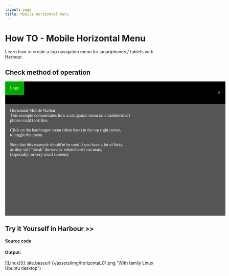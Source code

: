 ```yaml
---
layout: page
title: Mobile Horizontal Menu
---
```


# How TO - Mobile Horizontal Menu

Learn how to create a top navigation menu for smartphones / tablets with Harbour.

## Check method of operation

<style>

.mobile-container {
   font-family: "Consolas"; 
   width: 720px; 
   height: 440px; 
   background-color: #555; 
   color: #fff; }

.topnav {
   overflow: hidden; 
   background-color: #000; 
   position: relative; 
}

.topnav #myLinks {
   display: none; 
}

.topnav a {
   float: left; 
   color: #fff; 
   padding: 14px 16px; 
   text-decoration: none; 
 }

.topnav a.icon {
   float: right; 
}

.topnav a:hover {
   background-color: #aaa; 
   color: #000; 
}

.active {
   background-color: #00AA00; 
   color: #fff;
}
</style>

<div class="mobile-container">

<div class="topnav">
   <a href="#home" class="active">Logo</a>
   <div id="myLinks">

      <a href="#news">News</a>
      <a href="#contact">Contact</a>
      <a href="#about">About</a>

   </div>
   <a href="javascript:void(0); " class="icon" onclick="myFunction()">

   <span style='font-size:16px;'>≡</span>

   </a>
</div>

<div style="padding-left:16px">
   <p>Horizontal Mobile Navbar <br>
   This example demonstrates how a navigation menu on a mobile/smart <br>
   phone could look like. <br>
   <br>
   Click on the hamburger menu (three bars) in the top right corner, <br>
   to toggle the menu.<br>
   <br>
   Note that this example should'nt be used if you have a lot of links, <br>
   as they will "break" the navbar when there's too many <br>
   (especially on very small screens).
   </p>
</div>

</div>

<script>
function myFunction() {
   var x = document.getElementById("myLinks"); 
   if (x.style.display === "block") {
      x.style.display = "none";
   } else {
      x.style.display = "block";
   }
}
</script>

## Try it Yourself in Harbour >>

#### [Source code](https://github.com/rjopek/howto/blob/master/src/mobilehorizontalmenu/horizontal.prg)

#### Output:

![Linux]({{ site.baseurl }}/assets/img/horizontal_01.png "With family Linux Ubuntu desktop")

